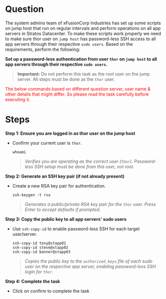 # Question
The system admins team of xFusionCorp Industries has set up some scripts on jump host that run on regular intervals and perform operations on all app servers in Stratos Datacenter. To make these scripts work properly we need to make sure thor user on `jump host` has password-less SSH access to all app servers through their respective `sudo users`. Based on the requirements, perform the following:

**Set up a password-less authentication from user `thor` on `jump host` to all app servers through their respective `sudo users`.**

> **Important:** Do not perform this task as the root user on the jump server. All steps must be done as the `thor` user.

<span style="color: red;">The below commands based on different question server, user name & other details that might differ. So please read the task carefully before executing it. </span>

# Steps

**Step 1: Ensure you are logged in as thor user on the jump host**
- Confirm your current user is `thor`.
  ```
  whoami
  ```
  > *Verifies you are operating as the correct user (`thor`). Password-less SSH setup must be done from this user, not root.*

**Step 2: Generate an SSH key pair (if not already present)**
- Create a new RSA key pair for authentication.
  ```
  ssh-keygen -t rsa
  ```
  > *Generates a public/private RSA key pair for the `thor` user. Press Enter to accept defaults if prompted.*

**Step 3: Copy the public key to all app servers' sudo users**
- Use `ssh-copy-id` to enable password-less SSH for each target user/server.
  ```
  ssh-copy-id tony@stapp01
  ssh-copy-id steve@stapp02
  ssh-copy-id banner@stapp03
  ```
  > *Copies the public key to the `authorized_keys` file of each sudo user on the respective app server, enabling password-less SSH login for `thor`.*

**Step 4: Complete the task**
- Click on confirm to complete the task